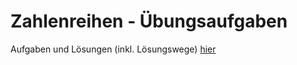 # Zahlenreihen - Übungsaufgaben

Aufgaben und Lösungen (inkl. Lösungswege) [hier](https://rawgit.com/lSoleyl/chainmat/master/index.htm)